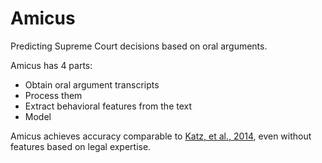 # Amicus

Predicting Supreme Court decisions based on oral arguments.

Amicus has 4 parts:
  - Obtain oral argument transcripts
  - Process them
  - Extract behavioral features from the text
  - Model

Amicus achieves accuracy comparable to [Katz, et al., 2014](http://papers.ssrn.com/sol3/papers.cfm?abstract_id=2463244), even without features based on legal expertise.
